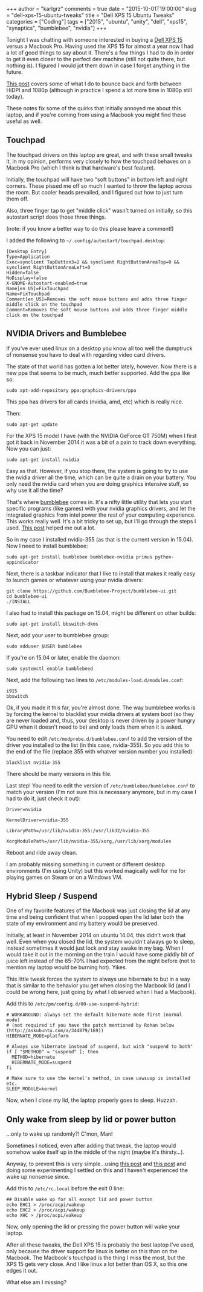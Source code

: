 +++
author = "karlgrz"
comments = true
date = "2015-10-01T19:00:00"
slug = "dell-xps-15-ubuntu-tweaks"
title = "Dell XPS 15 Ubuntu Tweaks"
categories = ["Coding"]
tags = ["2015", "ubuntu", "unity", "dell", "xps15", "synaptics", "bumblebee", "nvidia"]
+++

Tonight I was chatting with someone interested in buying a [Dell XPS 15](http://www.amazon.com/Dell-XPS-15-Touchscreen-Performance/dp/B00N3FPZ5E/) versus a Macbook Pro. Having used the XPS 15 for almost a year now I had a lot of good things to say about it. There's a few things I had to do in order to get it even closer to the perfect dev machine (still not quite there, but nothing is). I figured I would jot them down in case I forget anything in the future.

[This post](http://karlgrz.com/ubuntu-unity-changing-from-high-dpi-to-dual-monitors/) covers some of what I do to bounce back and forth between HiDPI and 1080p (although in practice I spend a lot more time in 1080p still today).

These notes fix some of the quirks that initially annoyed me about this laptop, and if you're coming from using a Macbook you might find these useful as well.

## Touchpad

The touchpad drivers on this laptop are great, and with these small tweaks it, in my opinion, performs very closely to how the touchpad behaves on a Macbook Pro (which I think is that hardware's best feature).

Initially, the touchpad will have two "soft buttons" in bottom left and right corners. These pissed me off so much I wanted to throw the laptop across the room. But cooler heads prevailed, and I figured out how to just turn them off.

Also, three finger tap to get "middle click" wasn't turned on initially, so this autostart script does those three things.

(note: if you know a better way to do this please leave a comment!)

I added the following to `~/.config/autostart/touchpad.desktop`:

```
[Desktop Entry]
Type=Application
Exec=synclient TapButton3=2 && synclient RightButtonAreaTop=0 && synclient RightButtonAreaLeft=0
Hidden=false
NoDisplay=false
X-GNOME-Autostart-enabled=true
Name[en_US]=FixTouchpad
Name=FixTouchpad
Comment[en_US]=Removes the soft mouse buttons and adds three finger middle click on the touchpad
Comment=Removes the soft mouse buttons and adds three finger middle click on the touchpad
```

## NVIDIA Drivers and Bumblebee

If you've ever used linux on a desktop you know all too well the dumptruck of nonsense you have to deal with regarding video card drivers.

The state of that world has gotten a lot better lately, however. Now there is a new ppa that seems to be much, much better supported. Add the ppa like so:

```
sudo apt-add-repository ppa:graphics-drivers/ppa
```

This ppa has drivers for all cards (nvidia, amd, etc) which is really nice.

Then:

```
sudo apt-get update
```

For the XPS 15 model I have (with the NVIDIA GeForce GT 750M) when I first got it back in November 2014 it was a bit of a pain to track down everything. Now you can just:

```
sudo apt-get install nvidia
```

Easy as that. However, if you stop there, the system is going to try to use the nvidia driver all the time, which can be quite a drain on your battery. You only need the nvidia card when you are doing graphics intensive stuff, so why use it all the time?

That's where [bumblebee](https://github.com/Bumblebee-Project/Bumblebee) comes in. It's a nifty little utility that lets you start specific programs (like games) with your nvidia graphics drivers, and let the integrated graphics from intel power the rest of your computing experience. This works really well. It's a bit tricky to set up, but I'll go through the steps I used. [This post](http://askubuntu.com/a/625090/89271) helped me out a lot.

So in my case I installed nvidia-355 (as that is the current version in 15.04). Now I need to install bumblebee:

```
sudo apt-get install bumblebee bumblebee-nvidia primus python-appindicator
```

Next, there is a taskbar indicator that I like to install that makes it really easy to launch games or whatever using your nvidia drivers:

```
git clone https://github.com/Bumblebee-Project/bumblebee-ui.git
cd bumblebee-ui
./INSTALL
```

I also had to install this package on 15.04, might be different on other builds:

```
sudo apt-get install bbswitch-dkms
```

Next, add your user to bumblebee group:

```
sudo adduser $USER bumblebee
```

If you're on 15.04 or later, enable the daemon:

```
sudo systemctl enable bumblebeed
```

Next, add the following two lines to `/etc/modules-load.d/modules.conf`:

```
i915
bbswitch
```

Ok, if you made it this far, you're almost done. The way bumblebee works is by forcing the kernel to blacklist your nvidia drivers at system boot (so they are never loaded and, thus, your desktop is never driven by a power hungry GPU when it doesn't need to be) and only loads them when it is asked.

You need to edit `/etc/modprobe.d/bumblebee.conf` to add the version of the driver you installed to the list (in this case, nvidia-355). So you add this to the end of the file (replace 355 with whatver version number you installed):

```
blacklist nvidia-355
```

There should be many versions in this file.

Last step! You need to edit the version of `/etc/bumblebee/bumblebee.conf` to match your version (I'm not sure this is necessary anymore, but in my case I had to do it, just check it out):

```
Driver=nvidia
```

```
KernelDriver=nvidia-355
```

```
LibraryPath=/usr/lib/nvidia-355:/usr/lib32/nvidia-355
```

```
XorgModulePath=/usr/lib/nvidia-355/xorg,/usr/lib/xorg/modules
```

Reboot and ride away clean.

I am probably missing something in current or different desktop environments (I'm using Unity) but this worked magically well for me for playing games on Steam or on a Windows VM.

## Hybrid Sleep / Suspend

One of my favorite features of the Macbook was just closing the lid at any time and being confident that when I popped open the lid later both the state of my environment and my battery would be preserved.

Initially, at least in November 2014 on ubuntu 14.04, this didn't work that well. Even when you closed the lid, the system wouldn't always go to sleep, instead sometimes it would just lock and stay awake in my bag. When I would take it out in the morning on the train I would have some piddly bit of juice left instead of the 65-70% I had expected from the night before (not to mention my laptop would be burning hot). Yikes.

This little tweak forces the system to always use hibernate to but in a way that is similar to the behavior you get when closing the Macbook lid (and I could be wrong here, just going by what I observed when I had a Macbook).

Add this to `/etc/pm/config.d/00-use-suspend-hybrid`:

```
# WORKAROUND: always set the default hibernate mode first (normal mode)
# (not required if you have the patch mentioned by Rohan below (http://askubuntu.com/a/344879/169))
HIBERNATE_MODE=platform

# Always use hibernate instead of suspend, but with "suspend to both"
if [ "$METHOD" = "suspend" ]; then
  METHOD=hibernate
  HIBERNATE_MODE=suspend
fi

# Make sure to use the kernel's method, in case uswsusp is installed etc.
SLEEP_MODULE=kernel
```

Now, when I close my lid, the laptop properly goes to sleep. Huzzah.

## Only wake from sleep by lid or power button

...only to wake up randomly?! C'mon, Man!

Sometimes I noticed, even after adding that tweak, the laptop would somehow wake itself up in the middle of the night (maybe it's thirsty...).

Anyway, to prevent this is very simple...using [this post](http://www.linuxquestions.org/questions/linux-hardware-18/cannot-wake-from-suspend-with-keyboard-or-mouse-on-dell-xps-17-l702x-940367/) and [this post](https://bugs.launchpad.net/dell-sputnik/+bug/1161962) and doing some experimenting I settled on this and I haven't experienced the wake up nonsense since.

Add this to `/etc/rc.local` before the exit 0 line:

```
## Disable wake up for all except lid and power button
echo EHC1 > /proc/acpi/wakeup
echo EHC2 > /proc/acpi/wakeup
echo XHC > /proc/acpi/wakeup
```

Now, only opening the lid or pressing the power button will wake your laptop.

After all these tweaks, the Dell XPS 15 is probably the best laptop I've used, only because the driver support for linux is better on this than on the Macbook. The Macbook's touchpad is the thing I miss the most, but the XPS 15 gets very close. And I like linux a lot better than OS X, so this one edges it out.

What else am I missing?